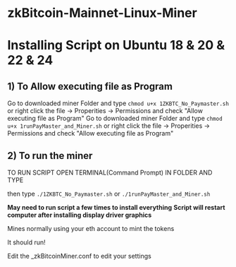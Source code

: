 # zkBitcoin-Mainnet-Linux-Miner
# Installing Script on Ubuntu 18 & 20 & 22 & 24
<h2>1) To Allow executing file as Program </h2>

Go to downloaded miner Folder and type `chmod u+x 1ZKBTC_No_Paymaster.sh` or right click the file -> Properities -> Permissions and check "Allow executing file as Program"
Go to downloaded miner Folder and type `chmod u+x 1runPayMaster_and_Miner.sh` or right click the file -> Properities -> Permissions and check "Allow executing file as Program"

<h2>2) To run the miner</h2>
TO RUN SCRIPT OPEN TERMINAL(Command Prompt) IN FOLDER AND TYPE

then type 
`./1ZKBTC_No_Paymaster.sh`
or
`./1runPayMaster_and_Miner.sh`

<b>May need to run script a few times to install everything</b>
<b>Script will restart computer after installing display driver graphics</b>

Mines normally using your eth account to mint the tokens

It should run!

Edit the _zkBitcoinMiner.conf to edit your settings

